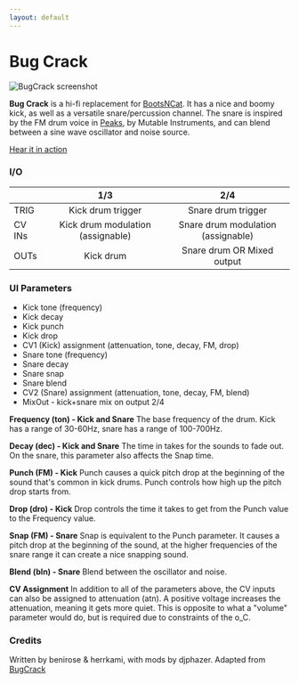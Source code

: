 ```yaml
---
layout: default
---
```

# Bug Crack

![BugCrack screenshot](images/BugCrack.png)

**Bug Crack** is a hi-fi replacement for [BootsNCat](BootsNCat). It has a nice and boomy kick, as well as a versatile snare/percussion channel. The snare is inspired by the FM drum voice in [Peaks](https://mutable-instruments.net/modules/peaks/), by Mutable Instruments, and can blend between a sine wave oscillator and noise source.

[Hear it in action](https://youtu.be/ToZaxJ_7NpM)

### I/O

|        |                1/3                |                2/4                 |
| ------ | :-------------------------------: | :--------------------------------: |
| TRIG   |         Kick drum trigger         |         Snare drum trigger         |
| CV INs | Kick drum modulation (assignable) | Snare drum modulation (assignable) |
| OUTs   |             Kick drum             | Snare drum OR Mixed output         |


### UI Parameters
* Kick tone (frequency)
* Kick decay
* Kick punch
* Kick drop
* CV1 (Kick) assignment (attenuation, tone, decay, FM, drop)
* Snare tone (frequency)
* Snare decay
* Snare snap
* Snare blend
* CV2 (Snare) assignment (attenuation, tone, decay, FM, blend)
* MixOut - kick+snare mix on output 2/4

**Frequency (ton) - Kick and Snare**
The base frequency of the drum. Kick has a range of 30-60Hz, snare has a range of 100-700Hz.

**Decay (dec) - Kick and Snare**
The time in takes for the sounds to fade out. On the snare, this parameter also affects the Snap time.

**Punch (FM) - Kick**
Punch causes a quick pitch drop at the beginning of the sound that's common in kick drums. Punch controls how high up the pitch drop starts from.

**Drop (dro) - Kick**
Drop controls the time it takes to get from the Punch value to the Frequency value.

**Snap (FM) - Snare**
Snap is equivalent to the Punch parameter. It causes a pitch drop at the beginning of the sound, at the higher frequencies of the snare range it can create a nice snapping sound.

**Blend (bln) - Snare**
Blend between the oscillator and noise.

**CV Assignment**
In addition to all of the parameters above, the CV inputs can also be assigned to attenuation (atn). A positive voltage increases the attenuation, meaning it gets more quiet. This is opposite to what a "volume" parameter would do, but is required due to constraints of the o_C.

### Credits
Written by benirose & herrkami, with mods by djphazer.
Adapted from [BugCrack](https://github.com/benirose/O_C-BenisphereSuite/wiki/Bug-Crack)

